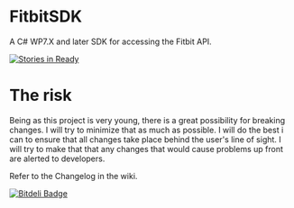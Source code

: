 FitbitSDK
=========

A C# WP7.X and later SDK for accessing the Fitbit API.

[![Stories in Ready](https://badge.waffle.io/lucasbrendel/Sharpfit.png)](http://waffle.io/lucasbrendel/Sharpfit)

# The risk
Being as this project is very young, there is a great possibility for breaking changes. I will try to minimize 
that as much as possible. I will do the best i can to ensure that all changes take place behind the user's line of sight.
I will try to make that that any changes that would cause problems up front are alerted to developers.

Refer to the Changelog in the wiki.


[![Bitdeli Badge](https://d2weczhvl823v0.cloudfront.net/lucasbrendel/sharpfit/trend.png)](https://bitdeli.com/free "Bitdeli Badge")

